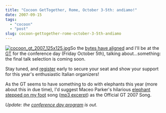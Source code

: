 ```yaml
---
title: "Cocoon GetTogether, Rome, October 3-5th: andiamo!"
date: 2007-09-15
tags: 
  - "cocoon"
  - "post"
slug: cocoon-gettogether-rome-october-3-5th-andiamo
---
```


[![cocoon_gt_2007_125x125.jpg](/assets/images/movable-type-blog-archives/cocoon_gt_2007_125x125.jpg)](http://www.cocoongt.org/)So the [bytes have aligned](http://codeconsult.ch/bertrand/archives/000798.html) and I'll be at the [GT](http://www.cocoongt.org) for the conference day (Friday October 5th), talking about...something: the final talk selection is coming soon.

Stay tuned, and [register](http://www.cocoongt.org/Registration.html) early to secure your seat and show your support for this year's enthusiastic Italian organizers!

As the GT seems to have something to do with elephants this year (more about this in due time), I'd suggest Maceo Parker's hilarious [elephant stepped on my foot](http://www.maceo.fr/index.php?action=glossaire&subaction=mot&numero=3) song ([mp3 excerpt](/assets/images/movable-type-blog-archives/maceo-elephant-excerpt.mp3)) as the Official GT 2007 Song.

_Update: the [conference day program](http://www.cocoongt.org/PROGRAM.html) is out._
